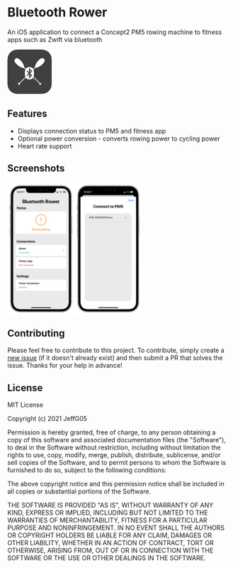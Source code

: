 # Bluetooth Rower
An iOS application to connect a Concept2 PM5 rowing machine to fitness apps such as Zwift via bluetooth

<img src="https://github.com/JeffG05/bluetooth-rower/blob/main/Images/AppIcon.png" height="100">

## Features
 - Displays connection status to PM5 and fitness app
 - Optional power conversion - converts rowing power to cycling power
 - Heart rate support

## Screenshots
<div style="display: flex; flex-direction: row">
 <img src="https://github.com/JeffG05/bluetooth-rower/blob/main/Images/Screenshot1.png" height="300">
 <img src="https://github.com/JeffG05/bluetooth-rower/blob/main/Images/Screenshot2.png" height="300">
</div>

## Contributing
Please feel free to contribute to this project. To contribute, simply create a [new issue](https://github.com/JeffG05/bluetooth-rower/issues/new) (if it doesn't already exist) and then submit a PR that solves the issue. Thanks for your help in advance!

## License

MIT License

Copyright (c) 2021 JeffG05

Permission is hereby granted, free of charge, to any person obtaining a copy
of this software and associated documentation files (the "Software"), to deal
in the Software without restriction, including without limitation the rights
to use, copy, modify, merge, publish, distribute, sublicense, and/or sell
copies of the Software, and to permit persons to whom the Software is
furnished to do so, subject to the following conditions:

The above copyright notice and this permission notice shall be included in all
copies or substantial portions of the Software.

THE SOFTWARE IS PROVIDED "AS IS", WITHOUT WARRANTY OF ANY KIND, EXPRESS OR
IMPLIED, INCLUDING BUT NOT LIMITED TO THE WARRANTIES OF MERCHANTABILITY,
FITNESS FOR A PARTICULAR PURPOSE AND NONINFRINGEMENT. IN NO EVENT SHALL THE
AUTHORS OR COPYRIGHT HOLDERS BE LIABLE FOR ANY CLAIM, DAMAGES OR OTHER
LIABILITY, WHETHER IN AN ACTION OF CONTRACT, TORT OR OTHERWISE, ARISING FROM,
OUT OF OR IN CONNECTION WITH THE SOFTWARE OR THE USE OR OTHER DEALINGS IN THE
SOFTWARE.
